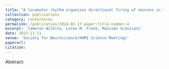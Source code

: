 ```yaml
---
title: "A locomotor rhythm organizes directional firing of neurons in the superior colliculus"
collection: publications
category: conferences
permalink: /publication/2024-02-17-paper-title-number-4
excerpt: 'Cameron Wilhite, Loren M. Frank, Massimo Scanziani'
date: 2023-11-11
venue: 'Society for Neuroscience/HHMI Science Meetings'
paperurl: 
citation: 
---
```


Abstract:
